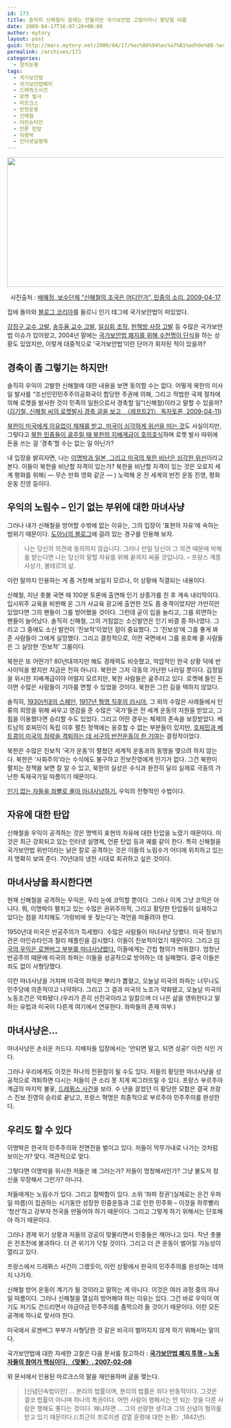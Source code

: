 ```yaml
---
id: 173
title: 솔직히 신해철이 맘에는 안들지만 국가보안법 고발이라니 황당할 따름
date: 2009-04-17T16:07:26+00:00
author: mytory
layout: post
guid: http://marx.mytory.net/2009/04/17/%ec%86%94%ec%a7%81%ed%9e%88-%ec%8b%a0%ed%95%b4%ec%b2%a0%ec%9d%b4-%eb%a7%98%ec%97%90%eb%8a%94-%ec%95%88%eb%93%a4%ec%a7%80%eb%a7%8c-%ea%b5%ad%ea%b0%80%eb%b3%b4%ec%95%88%eb%b2%95-%ea%b3%a0%eb%b0%9c/
permalink: /archives/173
categories:
  - 정치논평
tags:
  - 국가보안법
  - 국가보안법폐지
  - 드레퓌스사건
  - 로켓 발사
  - 마르크스
  - 반전운동
  - 신해철
  - 아인슈타인
  - 언론 탄압
  - 이명박
  - 인터넷실명제
---
```

<div class="imageblock center" style="text-align: center; clear: both;">
  <img height="301" width="540" alt="" src="http://cfile4.uf.tistory.com/image/177CDE1349E89BC2C826D9" /></p> 
  
  <p>
    사진출처 : <a href="http://www.vop.co.kr/A00000249383.html" target="_blank" title="바로 가기">배혜정, 보수단체 &#8220;신해철의 조국은 어디인가&#8221;, 민중의 소리, 2009-04-17</a>
  </p>
</div>

집에 돌아와 <a href="http://www.blogkorea.net" target="_blank" title="바로 가기">블로그 코리아</a>를 들르니 인기 태그에 국가보안법이 떠있었다.

<a href="" target="_blank" title="강정구 교수 유죄 판결은 전형적인 마녀사냥, 격주간 〈다함께〉, 2006-05-30">강정구 교수 고발</a>, <a href="http://wspaper.org/article/889" target="_blank" title="김하영, 송두율 교수 마녀사냥 - 사상은 처벌 대상이 아니다 전향 강요 말라!, 격주간 〈다함께〉, 2003-10-18 ">송두율 교수 고발</a>, <a href="http://wspaper.org/article/4993" target="_blank" title="조명훈 기자, 김승교 변호사 인터뷰 - “‘일심회’ 사건의 본질은 국가보안법에 의한 민주노동당 공격”, 〈맞불〉, 2008-02-04">일심회 조작</a>, <a href="http://wspaper.org/article/4157" target="_blank" title="사회과학 책 판매ㆍ구입, 사진 게재까지 탄압 - 수구적 퇴행 시도를 저지하라">헌책방 사장 고발</a> 등 수많은 국가보안법 이슈가 있어왔고, 2004년 말에는 <a href="http://wspaper.org/article/1545" target="_blank" title="국가보안법 폐지 논란 - 열린우리당에 의존해서는 우익을 패배시킬 수 없다">국가보안법 폐지를 위해 수천명이 단식</a>을 하는 상황도 있었지만, 이렇게 대중적으로 ‘국가보안법’이란 단어가 회자된 적이 있을까?

## 경축이 좀 그렇기는 하지만!

솔직히 우익이 고발한 신해철에 대한 내용을 보면 동의할 수는 없다. 어떻게 북한의 미사일 발사를 “조선인민민주주의공화국이 합당한 주권에 의해, 그리고 적법한 국제 절차에 의해 로켓을 발사한 것이 민족의 일원으로서 경축할 일”(신해철)이라고 말할 수 있을까?(<a href="http://wspaper.org/article/6389" target="_blank" title="바로 가기">김기철, 신해철 씨의 로켓발사 경축 글을 보고, 〈레프트21〉 독자토론, 2009-04-11</a>)

<a href="http://wspaper.org/article/3736" target="_blank" title="김하영, 냉전 해체 이후의 동북아 질서와 북한 핵문제, 〈맞불〉, 2008-08-29">북한이 미국에게 이유없이 제재를 받고, 미국이 심각하게 위선을 떠는 것</a>도 사실이지만, 그렇다고 <a href="http://wspaper.org/article/2120" target="_blank" title="한규한, 1950년대 북한의 자본 축적과 권력 투쟁, 2005-05-25">북한 민중들이 굶주릴 때 북한의 지배계급이 호의호식</a>하며 로켓 발사 따위에 돈을 쓰는 걸 ‘경축’할 수는 없는 일 아닌가?

내 입장을 밝히자면, 나는 <a href="http://wspaper.org/article/6344" target="_blank" title="김하영, 미국의 대북 적대가 키운 북한 “위협”, 〈레프트21〉, 2009-04-09">이명박과 일본, 그리고 미국의 북한 비난은 심각한 위선</a>이라고 본다. 이들이 북한을 비난할 자격이 있는가? 북한을 비난할 자격이 있는 것은 오로지 세계 평화를 위해( &#8212; 무슨 만화 영화 같군 &#8212; ) 노력해 온 전 세계의 반전 운동 진영, 평화 운동 진영 등이다.

## 우익의 노림수 &#8211; 인기 없는 부위에 대한 마녀사냥

그러나 내가 신해철을 방어할 수밖에 없는 이유는, 그의 입장이 ‘표현의 자유’에 속하는 범위기 때문이다. [도아님의 블로그](http://offree.net "바로 가기")에 걸려 있는 경구를 인용해 보자.

> 나는 당신의 의견에 동의하지 않습니다. 그러나 만일 당신이 그 의견 때문에 박해를 받는다면 나는 당신의 말할 자유를 위해 끝까지 싸울 것입니다. &#8211; 프랑스 계몽 사상가, 볼테르의 삶.

이런 말까지 인용하는 게 좀 거창해 보일지 모르나, 이 상황에 직결되는 내용이다.

신해철, 지난 촛불 국면 때 100분 토론에 출연해 인기 상종가를 친 후 계속 내리막이다. 입시위주 교육을 비판해 온 그가 사교육 광고에 출연한 것도 좀 충격이었지만 가만히만 있었다면 그의 팬들이 그를 방어했을 것이다. 그런데 굳이 입을 놀리고, 그를 외면하는 팬들이 늘어났다. 솔직히 신해철, 그의 거침없는 소신발언은 인기 비결 중 하나였다. 그리고 그 중에도 소신 발언이 ‘진보적’이었던 점이 중요했다. 그 ‘진보성’에 그를 좋게 봐 준 사람들이 그에게 실망했다. 그리고 결정적으로, 이런 국면에서 그를 옹호해 줄 사람들은 그 실망한 ‘진보적’ 그룹이다.

북한은 또 어떤가? 80년대까지만 해도 경제력도 비슷했고, 억압적인 한국 상황 덕에 반사이익을 봤지만 지금은 전혀 아니다. 북한은 그저 극동의 가난한 나라일 뿐이다. 김정일을 위시한 지배계급이야 어떨지 모르지만, 북한 사람들은 굶주리고 있다. 로켓에 들인 돈이면 수많은 사람들이 기아를 면할 수 있었을 것이다. 북한은 그런 길을 택하지 않았다.

솔직히, <a href="http://ko.wikipedia.org/wiki/%EC%8A%A4%ED%8E%98%EC%9D%B8_%EB%82%B4%EC%A0%84" target="_blank" title="스페인 내전 - 위키 백과">1930년대의 스페인</a>, <a href="http://wspaper.org/article/4733" target="_blank" title="[번역글] 에스미 추나라, ‘러시아 혁명 90주년 특집 ③ 혁명의 국제적 파장’, 영국 〈소셜리스트 워커〉, 2007.8.30">1917년 혁명 직후의 러시아</a>, 그 외의 수많은 사례들에서 인류의 희망을 위해 싸우고 영감을 준 수많은 ‘국가’들은 전 세계 운동의 지원을 받았고, 그 힘을 이용했다면 승리할 수도 있었다. 그리고 어떤 경우는 체제의 존속을 보장받았다. 베트남의 호찌민이 독립 이후 펼친 정책에는 옹호할 수 없는 부분들이 있지만, <a href="http://wspaper.org/article/319" target="_blank" title="김덕엽, 베트남 전쟁 반대 운동에서 배운다, 월간 〈다함께〉, 2002-02-01">호찌민과 베트콩이 미국의 침략을 격퇴하는 데 서구의 반전운동이 한 기여</a>는 결정적이었다.

북한은 수많은 진보적 ‘국가 운동’이 펼쳤던 세계적 운동과의 동맹을 맺으려 하지 않는다. 북한은 ‘사회주의’라는 수식에도 불구하고 진보진영에게 인기가 없다. 그건 북한이 펼치는 정책을 보면 잘 알 수 있고, 북한의 실상은 수식과 완전히 달리 실제로 극동의 가난한 독재국가일 따름이기 때문이다.

<a href="http://wspaper.org/article/4969" target="_blank" title="김문성, 제명 시도의 핵심 이유는 외부 연계 대상이 북한이기 때문, 〈맞불〉, 2008-02-03">인기 없는 자들을 좌빨로 몰아 마녀사냥하기.</a> 우익의 전형적인 수법이다.

## 자유에 대한 탄압

신해철을 우익이 공격하는 것은 명백히 표현의 자유에 대한 탄압을 노렸기 때문이다. 이것은 최근 강회되고 있는 인터넷 실명제, 언론 탄압 등과 궤를 같이 한다. 특히 신해철을 국가보안법 위반이라는 낡은 칼로 공격하는 것은 이들의 노림수가 어디에 위치하고 있는지 명확히 보여 준다. 70년대의 냉전 시대로 회귀하고 싶은 것이다.

## 마녀사냥을 좌시한다면

현재 신해철을 공격하는 우익은, 우리 눈에 코믹할 뿐이다. 그러나 이게 그냥 코믹은 아니다. 뭐, 이명박이 펼치고 있는 수많은 권위주의적, 그리고 황당한 탄압들이 실재하고 있다는 점을 차치해도 ‘가랑비에 옷 젖는다’는 격언을 떠올려야 한다.

1950년대 미국은 반공주의가 득세했다. 수많은 사람들이 마녀사냥 당했다. 미국 정보기관은 아인슈타인과 찰리 채플린을 감시했다. 이들이 진보적이었기 때문이다. 그리고 <a href="http://wspaper.org/article/3866" target="_blank" title="[번역글] 엘리자베스 셜트, 냉전기 매카시즘 마녀사냥의 속죄양 로젠버그 부부, 미국 〈소셜리스트 워커〉, 2003.6.20">미국의 우익은 로젠버그 부부를 마녀사냥했다.</a> 이들에게는 간첩 혐의가 씌워졌다. 엄청난 반공주의 때문에 미국의 좌파는 이들을 성공적으로 방어하는 데 실패했다. 결국 이들은 죄도 없이 사형당했다.

이런 마녀사냥을 거치며 미국의 좌익은 뿌리가 뽑혔고, 오늘날 미국의 좌파는 너무나도 민주당에 의존적이고 나약하다. 그리고 그 결과 미국의 노조가 약화됐고, 오늘날 미국의 노동조건은 악화됐다.(우리가 흔히 선진국이라고 일컬으며 더 나은 삶을 영위한다고 말하는 유럽과 미국이 다른게 여기에서 연유한다. 좌파들의 존재 여부.)

## 마녀사냥은…

마녀사냥은 손쉬운 카드다. 지배자들 입장에서는 ‘안되면 말고, 되면 성공!’ 이런 식인 거다.

그러나 우리에게도 이것은 하나의 전환점이 될 수도 있다. 저들의 황당한 마녀사냥을 성공적으로 격퇴하면 다시는 저들이 큰 소리 못 치게 찌그러뜨릴 수 있다. 프랑스 부르주아계급의 마지막 불꽃, <a href="http://www.hani.co.kr/arti/BOOK/94776.html" target="_blank" title="한승동 선임 기자, ‘드레퓌스 사건’ 진실 알린 에밀 졸라의 ‘나는 고발한다’, 〈한겨레〉, 2006-01-12">드레퓌스 사건</a>을 보라. 수 년을 끌었던 이 황당한 모함은 결국 프랑스 진보 진영의 승리로 끝났고, 프랑스 혁명은 최종적으로 부르주아 민주주의를 완성한다.

## 우리도 할 수 있다

이명박은 한국의 민주주의와 전면전을 벌이고 있다. 저들이 막무가내로 나가는 것처럼 보이는가? 맞다. 객관적으로 맞다.

그렇다면 이명박을 위시한 저들은 왜 그러는가? 저들이 멍청해서인가? 그냥 불도저 정신을 무장해서 그런가? 아니다.

저들에게는 노림수가 있다. 그리고 절박함이 있다. 소위 ‘좌파 정권’(실제로는 온건 우파일 따름)이 집권하는 시기동안 성장한 민중운동과 그로 인한 민주화 &#8211; 이것을 하루빨리 ‘청산’하고 강부자 천국을 만들어야 하기 때문이다. 그리고 그렇게 하기 위해서는 단호해야 하기 때문이다.

그러나 경제 위기 상황과 저들의 강공이 맞물리면서 민중들은 깨어나고 있다. 작년 촛불은 전초전에 불과하다. 더 큰 위기가 닥칠 것이다. 그리고 더 큰 운동이 벌어질 가능성이 열리고 있다.

프랑스에서 드레퓌스 사건이 그랬듯이, 이런 상황에서 한국의 민주주의를 완성하는 데까지 나가자.

신해철 방어 운동이 계기가 될 것이라고 말하는 게 아니다. 이것은 여러 과정 중의 하나일 따름이다. 그러나 신해철을 열심히 방어해야 하는 이유는 있다. 그건 바로 우익이 여기도 저기도 건드리면서 야금야금 민주주의를 좀먹으려 들 것이기 때문이다. 이런 모든 공격에 하나로 맞서야 한다.

미국에서 로젠버그 부부가 사형당한 것 같은 비극이 벌어지지 않게 하기 위해서는 말이다.

<div class="gray-textbox">
  <p>
    국가보안법에 대한 자세한 고찰은 다음 문서를 참고하라 : <a href="http://wspaper.org/article/3864" target="_blank" title="바로 가기"><strong>국가보안법 폐지 투쟁 &#8211; 노동자들의 참여가 핵심이다, 〈맞불〉, 2007-02-08</strong></a>
  </p></p>
</div>

위 문서에서 인용된 마르크스의 말을 재인용하며 글을 맺는다.

> [신념단속법이란] … 분리의 법률이며, 분리의 법률은 죄다 반동적이다. 그것은 결코 법률이 아니며 하나의 특권이다. 어떤 사람이 행해서는 안 되는 것을 다른 사람은 행해도 좋다는 것이다. 왜냐하면 … 그의 선량한 생각과 그의 신념이 혐의를 받고 있기 때문이다.(〈최근의 프로이센 검열 훈령에 대한 논평〉,1842년).